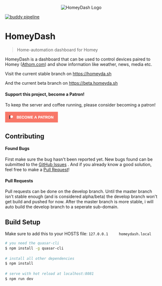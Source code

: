 <p align="center">
<img src="https://github.com/swttt/HomeyDash/raw/master/.github/logo.png" alt="HomeyDash Logo"/>
</p>

[![buddy pipeline](https://app.buddy.works/sjansen/homeydash-1/pipelines/pipeline/128598/badge.svg?token=b5c7fb0214da03ae94a8712a40a923eb562bb9b669ed01659718444eaac60a1b "buddy pipeline")](https://app.buddy.works/sjansen/homeydash-1/pipelines/pipeline/128598)

# HomeyDash

> Home-automation dashboard for Homey

HomeyDash is a dashboard that can be used to control devices paired to Homey  ([Athom.com](http://athom.com)) and show information like weather, news, media etc.

Visit the current stable branch on https://homeyda.sh

And the current beta branch on https://beta.homeyda.sh


#### Support this project, become a Patron!

To keep the server and coffee running, please consider becoming a patron!

<a href="https://www.patreon.com/bePatron?u=9768305"><img width="175" src="https://github.com/swttt/HomeyDash/raw/beta/.github/patreon.png" alt="HomeyDash Logo"/></a>

## Contributing

#### Found Bugs

First make sure the bug hasn't been reported yet. New bugs found can be submitted to the [GitHub Issues](https://github.com/swttt/HomeyDash/issues/new) .
And if you already know a good solution, feel free to make a [Pull Request](https://github.com/swttt/HomeyDash/pulls)!

#### Pull Requests

Pull requests can be done on the develop branch. Until the master branch isn't stable enough (and is considered alpha/beta) the develop branch won't get build and pushed for now. After the master branch is more stable, i will auto build the develop branch to a seperate sub-domain.

## Build Setup

Make sure to add this to your HOSTS file: `127.0.0.1     homeydash.local`

``` bash
# you need the quasar-cli
$ npm install -g quasar-cli

# install all other dependencies
$ npm install

# serve with hot reload at localhost:8081
$ npm run dev
```
